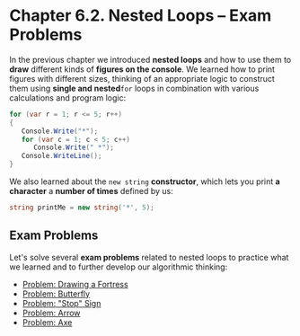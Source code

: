 # Chapter 6.2. Nested Loops – Exam Problems

In the previous chapter we introduced **nested loops** and how to use them to **draw** different kinds of **figures on the console**. We learned how to print figures with different sizes, thinking of an appropriate logic to construct them using **single and nested**`for` loops in combination with various calculations and program logic:

```csharp
for (var r = 1; r <= 5; r++)
{
   Console.Write("*");
   for (var c = 1; c < 5; c++)
      Console.Write(" *");
   Console.WriteLine();
}
```

We also learned about the `new string` **constructor**, which lets you print **a character** a **number of times** defined by us:

```csharp
string printMe = new string('*', 5);
```

## Exam Problems

Let's solve several **exam problems** related to nested loops to practice what we learned and to further develop our algorithmic thinking:
* [Problem: Drawing a Fortress](/Content/Chapter-6-2-nested-loops-exam-problems/exam-problems/draw-fort/draw-fort.md)
* [Problem: Butterfly](/Content/Chapter-6-2-nested-loops-exam-problems/exam-problems/butterfly/butterfly.md)
* [Problem: "Stop" Sign](/Content/Chapter-6-2-nested-loops-exam-problems/exam-problems/stop/stop.md)
* [Problem: Arrow](/Content/Chapter-6-2-nested-loops-exam-problems/exam-problems/arrow/arrow.md)
* [Problem: Axe](/Content/Chapter-6-2-nested-loops-exam-problems/exam-problems/axe/axe.md)
